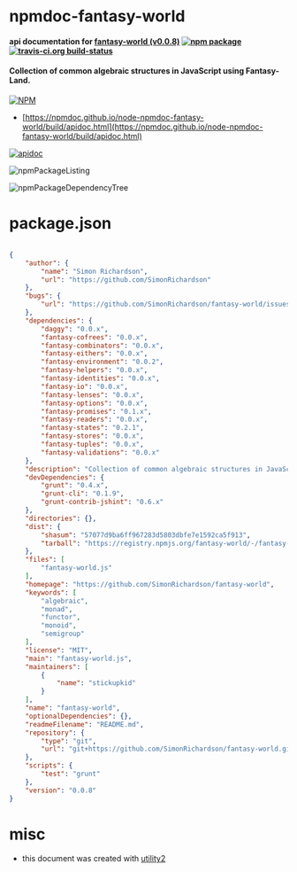 # npmdoc-fantasy-world

#### api documentation for  [fantasy-world (v0.0.8)](https://github.com/SimonRichardson/fantasy-world)  [![npm package](https://img.shields.io/npm/v/npmdoc-fantasy-world.svg?style=flat-square)](https://www.npmjs.org/package/npmdoc-fantasy-world) [![travis-ci.org build-status](https://api.travis-ci.org/npmdoc/node-npmdoc-fantasy-world.svg)](https://travis-ci.org/npmdoc/node-npmdoc-fantasy-world)

#### Collection of common algebraic structures in JavaScript using Fantasy-Land.

[![NPM](https://nodei.co/npm/fantasy-world.png?downloads=true&downloadRank=true&stars=true)](https://www.npmjs.com/package/fantasy-world)

- [https://npmdoc.github.io/node-npmdoc-fantasy-world/build/apidoc.html](https://npmdoc.github.io/node-npmdoc-fantasy-world/build/apidoc.html)

[![apidoc](https://npmdoc.github.io/node-npmdoc-fantasy-world/build/screenCapture.buildCi.browser.%252Ftmp%252Fbuild%252Fapidoc.html.png)](https://npmdoc.github.io/node-npmdoc-fantasy-world/build/apidoc.html)

![npmPackageListing](https://npmdoc.github.io/node-npmdoc-fantasy-world/build/screenCapture.npmPackageListing.svg)

![npmPackageDependencyTree](https://npmdoc.github.io/node-npmdoc-fantasy-world/build/screenCapture.npmPackageDependencyTree.svg)



# package.json

```json

{
    "author": {
        "name": "Simon Richardson",
        "url": "https://github.com/SimonRichardson"
    },
    "bugs": {
        "url": "https://github.com/SimonRichardson/fantasy-world/issues"
    },
    "dependencies": {
        "daggy": "0.0.x",
        "fantasy-cofrees": "0.0.x",
        "fantasy-combinators": "0.0.x",
        "fantasy-eithers": "0.0.x",
        "fantasy-environment": "0.0.2",
        "fantasy-helpers": "0.0.x",
        "fantasy-identities": "0.0.x",
        "fantasy-io": "0.0.x",
        "fantasy-lenses": "0.0.x",
        "fantasy-options": "0.0.x",
        "fantasy-promises": "0.1.x",
        "fantasy-readers": "0.0.x",
        "fantasy-states": "0.2.1",
        "fantasy-stores": "0.0.x",
        "fantasy-tuples": "0.0.x",
        "fantasy-validations": "0.0.x"
    },
    "description": "Collection of common algebraic structures in JavaScript using Fantasy-Land.",
    "devDependencies": {
        "grunt": "0.4.x",
        "grunt-cli": "0.1.9",
        "grunt-contrib-jshint": "0.6.x"
    },
    "directories": {},
    "dist": {
        "shasum": "57077d9ba6ff967283d5803dbfe7e1592ca5f913",
        "tarball": "https://registry.npmjs.org/fantasy-world/-/fantasy-world-0.0.8.tgz"
    },
    "files": [
        "fantasy-world.js"
    ],
    "homepage": "https://github.com/SimonRichardson/fantasy-world",
    "keywords": [
        "algebraic",
        "monad",
        "functor",
        "monoid",
        "semigroup"
    ],
    "license": "MIT",
    "main": "fantasy-world.js",
    "maintainers": [
        {
            "name": "stickupkid"
        }
    ],
    "name": "fantasy-world",
    "optionalDependencies": {},
    "readmeFilename": "README.md",
    "repository": {
        "type": "git",
        "url": "git+https://github.com/SimonRichardson/fantasy-world.git"
    },
    "scripts": {
        "test": "grunt"
    },
    "version": "0.0.8"
}
```



# misc
- this document was created with [utility2](https://github.com/kaizhu256/node-utility2)
